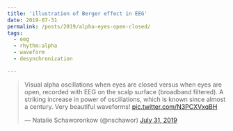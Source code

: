 ```yaml
---
title: 'illustration of Berger effect in EEG'
date: 2019-07-31
permalink: /posts/2019/alpha-eyes-open-closed/
tags:
  - eeg
  - rhythm:alpha
  - waveform
  - desynchronization

---
```


<blockquote class="twitter-tweet" ><p lang="en" dir="ltr">Visual alpha oscillations when eyes are closed versus when eyes are open, recorded with EEG on the scalp surface (broadband filtered). A striking increase in power of oscillations, which is known since almost a century. Very beautiful waveforms! <a href="https://t.co/N3PCXVxqBH">pic.twitter.com/N3PCXVxqBH</a></p>&mdash; Natalie Schaworonkow (@nschawor) <a href="https://twitter.com/nschawor/status/1156623516625592320?ref_src=twsrc%5Etfw">July 31, 2019</a></blockquote><script async src="https://platform.twitter.com/widgets.js" charset="utf-8"></script>
